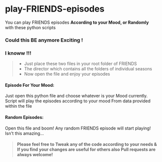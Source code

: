 # play-FRIENDS-episodes
You can play FRIENDS episodes **According to your Mood, or Randomly** with these python scripts

### Could this BE anymore Exciting !
### I knoww !!!

> * Just place these two files in your root folder of FRIENDS
> * The director which contains all the folders of individual seasons
> * Now open the file and enjoy your episodes

#### Episode For Your Mood:
Just open this python file and choose whatever is your Mood  currently. Script will play the episodes according to your mood
From data provided within the file

#### Random Episodes:
Open this file and boom! Any random FRIENDS episode will start playing!
Isn't this amazing...

> #### Please feel free to Tweak any of the code according to your needs & If you find your changes are useful for others also Pull requests are always welcome!
